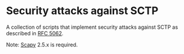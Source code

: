 # Security attacks against SCTP

A collection of scripts that implement security attacks against SCTP as described in [RFC 5062](https://datatracker.ietf.org/doc/rfc5062/).

Note: [Scapy](https://scapy.net/) 2.5.x is required.
